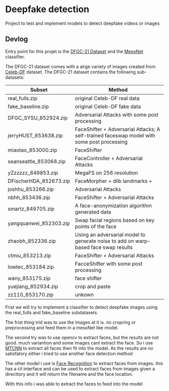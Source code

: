 # Deepfake detection

Project to test and implement models to detect deepfake videos or images

## Devlog

Entry point for this projet is the [DFGC-21 Dataset](https://github.com/bomb2peng/DFGC_starterkit/tree/master/DFGC-21%20dataset) 
and the [MesoNet](https://github.com/DariusAf/MesoNet) classifier.

The DFGC-21 dataset comes with a alrge variety of images created from [Celeb-DF](https://github.com/yuezunli/celeb-deepfakeforensics) 
dataset.
The DFGC-21 dataset contains the following sub-datasets:

|  Subset   | Method  |
|  ----  | ----  |
| real_fulls.zip |   original Celeb-DF real data |  
|fake_baseline.zip	|				 original Celeb-DF fake data|  
|DFGC_SYSU_852924.zip    |		 Adversarial Attacks with some post processing|  
|jerryHUST_853638.zip  		|	 FaceShifter + Adversarial Attacks; A self-trained faceswap model with some post processing|  
|miaotao_853000.zip  		|	 FaceShifter|  
|seanseattle_853068.zip  	|	 FaceController + Adversarial Attacks    |  
|yZzzzzz_849853.zip			|	 MegaFS on 256 resolution|  
|DFischerHDA_852673.zip  	|	 FaceMorpher + dlib landmarks +|  
|joshhu_853266.zip  		|		 Adversarial Attacks   |  
|nbhh_853436.zip     		|	 FaceShifter + Adversarial Attacks|  
|smartz_849705.zip       	|	 A face-anonymization algorithm generated data|  
|yangquanwei_852303.zip  	|	 Swap facial regions based on key points of the face|  
|zhaobh_852336.zip			|	 Using an adversarial model to generate noise to add on warp-based face swap results|  
|ctmiu_853213.zip   		|		 FaceShifter + Adversarial Attacks  |  
|lowtec_853184.zip   		|	 FacceShifter with some post processing      |  
|wany_853175.zip   			|	 face shifter      |  
|yuejiang_852934.zip    	|		 crop and paste |  
|zz110_853170.zip			|	 unkown| 

Frist we will try to implement a classifier to detect deepfake images using the real_fulls and fake_baseline subdatasets. 

The frist thing trid was to use the images at it is. no cropring or preprocessing and feed them in a mesoNet like model. 

The second try was to use opencv to extract faces, but the results are not good. much variantion and some images cant 
extract the face. So i use [MTCNN](https://github.com/ipazc/mtcnn) to extract all faces then fit into the model. As the 
results are no satisfatory either i tried to use another face detection method

The other model i use is [Face Recognition](https://github.com/ageitgey/face_recognition) to extract faces from images.
this has a cli interface and can be used to extract faces from images given a directtory and it will return the filename and 
the face location. 

With this info i was able to extract the faces to feed into the model